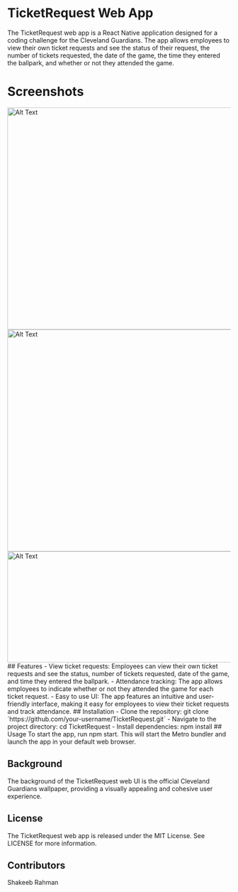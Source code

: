 # TicketRequest Web App
The TicketRequest web app is a React Native application designed for a coding challenge for the Cleveland Guardians. The app allows employees to view their own ticket requests and see the status of their request, the number of tickets requested, the date of the game, the time they entered the ballpark, and whether or not they attended the game.
# Screenshots
<img src="https://i.imgur.com/bxOSx9j.jpg" alt="Alt Text" width="700" height="500">
<img src="https://i.imgur.com/yFNRdZq.jpg" alt="Alt Text" width="700" height="500">
<img src="https://i.imgur.com/3tHhFVI.png" alt="Alt Text" width="620" height="250">
## Features
- View ticket requests: Employees can view their own ticket requests and see the status, number of tickets requested, date of the game, and time they entered the ballpark.
- Attendance tracking: The app allows employees to indicate whether or not they attended the game for each ticket request.
- Easy to use UI: The app features an intuitive and user-friendly interface, making it easy for employees to view their ticket requests and track attendance.
## Installation
- Clone the repository: git clone `https://github.com/your-username/TicketRequest.git`
- Navigate to the project directory: cd TicketRequest
- Install dependencies: npm install
## Usage
To start the app, run npm start. This will start the Metro bundler and launch the app in your default web browser.

## Background
The background of the TicketRequest web UI is the official Cleveland Guardians wallpaper, providing a visually appealing and cohesive user experience.

## License
The TicketRequest web app is released under the MIT License. See LICENSE for more information.

## Contributors
Shakeeb Rahman



